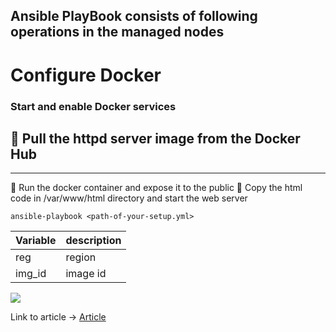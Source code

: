 ## Ansible PlayBook consists of following operations in the managed nodes 
# Configure Docker
### Start and enable Docker services
🔹 Pull the httpd server image from the Docker Hub
----------------
----------------
🔹 Run the docker container and expose it to the public
🔹 Copy the html code in /var/www/html directory and start the web server

```
ansible-playbook <path-of-your-setup.yml>
```
| Variable | description |
| -------- | ----------- |
| reg      | region      |
| img_id   | image id    |


![](images/4.png)

Link to article -> [Article](https://www.linkedin.com/posts/yash-indane-aa6534179_vimaldaga-righteducation-educationredefine-activity-6763765795467104257-_Su7)

